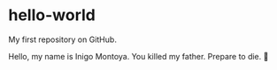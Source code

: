 # hello-world
My first repository on GitHub.

Hello, my name is Inigo Montoya. You killed my father. Prepare to die. :dancer:
